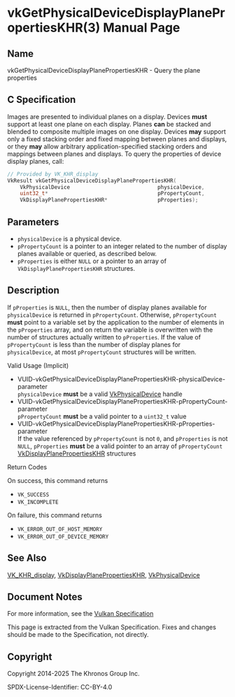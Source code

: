 # vkGetPhysicalDeviceDisplayPlanePropertiesKHR(3) Manual Page

## Name

vkGetPhysicalDeviceDisplayPlanePropertiesKHR - Query the plane properties



## [](#_c_specification)C Specification

Images are presented to individual planes on a display. Devices **must** support at least one plane on each display. Planes **can** be stacked and blended to composite multiple images on one display. Devices **may** support only a fixed stacking order and fixed mapping between planes and displays, or they **may** allow arbitrary application-specified stacking orders and mappings between planes and displays. To query the properties of device display planes, call:

```c++
// Provided by VK_KHR_display
VkResult vkGetPhysicalDeviceDisplayPlanePropertiesKHR(
    VkPhysicalDevice                            physicalDevice,
    uint32_t*                                   pPropertyCount,
    VkDisplayPlanePropertiesKHR*                pProperties);
```

## [](#_parameters)Parameters

- `physicalDevice` is a physical device.
- `pPropertyCount` is a pointer to an integer related to the number of display planes available or queried, as described below.
- `pProperties` is either `NULL` or a pointer to an array of `VkDisplayPlanePropertiesKHR` structures.

## [](#_description)Description

If `pProperties` is `NULL`, then the number of display planes available for `physicalDevice` is returned in `pPropertyCount`. Otherwise, `pPropertyCount` **must** point to a variable set by the application to the number of elements in the `pProperties` array, and on return the variable is overwritten with the number of structures actually written to `pProperties`. If the value of `pPropertyCount` is less than the number of display planes for `physicalDevice`, at most `pPropertyCount` structures will be written.

Valid Usage (Implicit)

- [](#VUID-vkGetPhysicalDeviceDisplayPlanePropertiesKHR-physicalDevice-parameter)VUID-vkGetPhysicalDeviceDisplayPlanePropertiesKHR-physicalDevice-parameter  
  `physicalDevice` **must** be a valid [VkPhysicalDevice](https://registry.khronos.org/vulkan/specs/latest/man/html/VkPhysicalDevice.html) handle
- [](#VUID-vkGetPhysicalDeviceDisplayPlanePropertiesKHR-pPropertyCount-parameter)VUID-vkGetPhysicalDeviceDisplayPlanePropertiesKHR-pPropertyCount-parameter  
  `pPropertyCount` **must** be a valid pointer to a `uint32_t` value
- [](#VUID-vkGetPhysicalDeviceDisplayPlanePropertiesKHR-pProperties-parameter)VUID-vkGetPhysicalDeviceDisplayPlanePropertiesKHR-pProperties-parameter  
  If the value referenced by `pPropertyCount` is not `0`, and `pProperties` is not `NULL`, `pProperties` **must** be a valid pointer to an array of `pPropertyCount` [VkDisplayPlanePropertiesKHR](https://registry.khronos.org/vulkan/specs/latest/man/html/VkDisplayPlanePropertiesKHR.html) structures

Return Codes

On success, this command returns

- `VK_SUCCESS`
- `VK_INCOMPLETE`

On failure, this command returns

- `VK_ERROR_OUT_OF_HOST_MEMORY`
- `VK_ERROR_OUT_OF_DEVICE_MEMORY`

## [](#_see_also)See Also

[VK\_KHR\_display](https://registry.khronos.org/vulkan/specs/latest/man/html/VK_KHR_display.html), [VkDisplayPlanePropertiesKHR](https://registry.khronos.org/vulkan/specs/latest/man/html/VkDisplayPlanePropertiesKHR.html), [VkPhysicalDevice](https://registry.khronos.org/vulkan/specs/latest/man/html/VkPhysicalDevice.html)

## [](#_document_notes)Document Notes

For more information, see the [Vulkan Specification](https://registry.khronos.org/vulkan/specs/latest/html/vkspec.html#vkGetPhysicalDeviceDisplayPlanePropertiesKHR)

This page is extracted from the Vulkan Specification. Fixes and changes should be made to the Specification, not directly.

## [](#_copyright)Copyright

Copyright 2014-2025 The Khronos Group Inc.

SPDX-License-Identifier: CC-BY-4.0